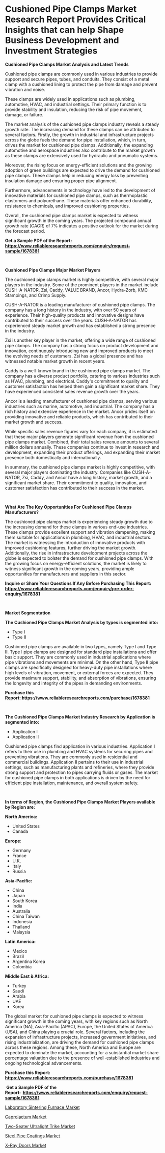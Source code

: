 <p><h1>Cushioned Pipe Clamps Market Research Report Provides Critical Insights that can help Shape Business Development and Investment Strategies</h1></p><p><strong>Cushioned Pipe Clamps Market Analysis and Latest Trends</strong></p>
<p><p>Cushioned pipe clamps are commonly used in various industries to provide support and secure pipes, tubes, and conduits. They consist of a metal clamp with a cushioned lining to protect the pipe from damage and prevent vibration and noise.</p><p>These clamps are widely used in applications such as plumbing, automotive, HVAC, and industrial settings. Their primary function is to provide stability and insulation, reducing the risk of pipe movement, damage, or failure.</p><p>The market analysis of the cushioned pipe clamps industry reveals a steady growth rate. The increasing demand for these clamps can be attributed to several factors. Firstly, the growth in industrial and infrastructure projects across the globe fuels the demand for pipe installation, which, in turn, drives the market for cushioned pipe clamps. Additionally, the expanding automotive and aerospace industries also contribute to the market growth as these clamps are extensively used for hydraulic and pneumatic systems.</p><p>Moreover, the rising focus on energy-efficient solutions and the growing adoption of green buildings are expected to drive the demand for cushioned pipe clamps. These clamps help in reducing energy loss by preventing insulation damage and ensuring proper pipe alignment.</p><p>Furthermore, advancements in technology have led to the development of innovative materials for cushioned pipe clamps, such as thermoplastic elastomers and polyurethane. These materials offer enhanced durability, resistance to chemicals, and improved cushioning properties.</p><p>Overall, the cushioned pipe clamps market is expected to witness significant growth in the coming years. The projected compound annual growth rate (CAGR) of 7% indicates a positive outlook for the market during the forecast period.</p></p>
<p><strong>Get a Sample PDF of the Report:&nbsp; <a href="https://www.reliableresearchreports.com/enquiry/request-sample/1678381">https://www.reliableresearchreports.com/enquiry/request-sample/1678381</a></strong></p>
<p>&nbsp;</p>
<p><strong>Cushioned Pipe Clamps Major Market Players</strong></p>
<p><p>The cushioned pipe clamps market is highly competitive, with several major players in the industry. Some of the prominent players in the market include CUSH-A-NATOR, Zsi, Caddy, VALUE BRAND, Ancor, Hydra-Zorb, KMC Stampings, and Crimp Supply.</p><p>CUSH-A-NATOR is a leading manufacturer of cushioned pipe clamps. The company has a long history in the industry, with over 50 years of experience. Their high-quality products and innovative designs have contributed to their success over the years. CUSH-A-NATOR has experienced steady market growth and has established a strong presence in the industry.</p><p>Zsi is another key player in the market, offering a wide range of cushioned pipe clamps. The company has a strong focus on product development and innovation, continuously introducing new and improved products to meet the evolving needs of customers. Zsi has a global presence and has witnessed notable market growth in recent years.</p><p>Caddy is a well-known brand in the cushioned pipe clamps market. The company has a diverse product portfolio, catering to various industries such as HVAC, plumbing, and electrical. Caddy's commitment to quality and customer satisfaction has helped them gain a significant market share. They have experienced consistent sales revenue growth over the years.</p><p>Ancor is a leading manufacturer of cushioned pipe clamps, serving various industries such as marine, automotive, and industrial. The company has a rich history and extensive experience in the market. Ancor prides itself on providing innovative and reliable products, which has contributed to their market growth and success.</p><p>While specific sales revenue figures vary for each company, it is estimated that these major players generate significant revenue from the cushioned pipe clamps market. Combined, their total sales revenue amounts to several million dollars annually. These companies continue to invest in research and development, expanding their product offerings, and expanding their market presence both domestically and internationally.</p><p>In summary, the cushioned pipe clamps market is highly competitive, with several major players dominating the industry. Companies like CUSH-A-NATOR, Zsi, Caddy, and Ancor have a long history, market growth, and a significant market share. Their commitment to quality, innovation, and customer satisfaction has contributed to their success in the market.</p></p>
<p>&nbsp;</p>
<p><strong>What Are The Key Opportunities For Cushioned Pipe Clamps Manufacturers?</strong></p>
<p><p>The cushioned pipe clamps market is experiencing steady growth due to the increasing demand for these clamps in various end-use industries. These clamps provide excellent support and vibration dampening, making them suitable for applications in plumbing, HVAC, and industrial sectors. The market is witnessing the introduction of innovative products with improved cushioning features, further driving the market growth. Additionally, the rise in infrastructure development projects across the globe is expected to bolster the demand for cushioned pipe clamps. With the growing focus on energy-efficient solutions, the market is likely to witness significant growth in the coming years, providing ample opportunities for manufacturers and suppliers in this sector.</p></p>
<p><strong>Inquire or Share Your Questions If Any Before Purchasing This Report: <a href="https://www.reliableresearchreports.com/enquiry/pre-order-enquiry/1678381">https://www.reliableresearchreports.com/enquiry/pre-order-enquiry/1678381</a></strong></p>
<p>&nbsp;</p>
<p><strong>Market Segmentation</strong></p>
<p><strong>The Cushioned Pipe Clamps Market Analysis by types is segmented into:</strong></p>
<p><ul><li>Type I</li><li>Type II</li></ul></p>
<p><p>Cushioned pipe clamps are available in two types, namely Type I and Type II. Type I pipe clamps are designed for standard pipe installations and offer basic support. They are commonly used in industrial applications where pipe vibrations and movements are minimal. On the other hand, Type II pipe clamps are specifically designed for heavy-duty pipe installations where high levels of vibration, movement, or external forces are expected. They provide maximum support, stability, and absorption of vibrations, ensuring the longevity and integrity of the pipes in demanding environments.</p></p>
<p><strong>Purchase this Report:&nbsp;<a href="https://www.reliableresearchreports.com/purchase/1678381">https://www.reliableresearchreports.com/purchase/1678381</a></strong></p>
<p>&nbsp;</p>
<p><strong>The Cushioned Pipe Clamps Market Industry Research by Application is segmented into:</strong></p>
<p><ul><li>Application I</li><li>Application II</li></ul></p>
<p><p>Cushioned pipe clamps find application in various industries. Application I refers to their use in plumbing and HVAC systems for securing pipes and preventing vibrations. They are commonly used in residential and commercial buildings. Application II pertains to their use in industrial settings, such as manufacturing plants and refineries, where they provide strong support and protection to pipes carrying fluids or gases. The market for cushioned pipe clamps in both applications is driven by the need for efficient pipe installation, maintenance, and overall system safety.</p></p>
<p>&nbsp;</p>
<p><strong>In terms of Region, the Cushioned Pipe Clamps Market Players available by Region are:</strong></p>
<p>
    <p> <strong> North America: </strong>
        <ul>
            <li>United States</li>
            <li>Canada</li>
        </ul>
        </p> 
    <p> <strong> Europe: </strong>
        <ul>
            <li>Germany</li>
            <li>France</li>
            <li>U.K.</li>
            <li>Italy</li>
            <li>Russia</li>
        </ul>
        </p> 
    <p> <strong> Asia-Pacific: </strong>
        <ul>
            <li>China</li>
            <li>Japan</li>
            <li>South Korea</li>
            <li>India</li>
            <li>Australia</li>
            <li>China Taiwan</li>
            <li>Indonesia</li>
            <li>Thailand</li>
            <li>Malaysia</li>
        </ul>
        </p> 
    <p> <strong> Latin America: </strong>
        <ul>
            <li>Mexico</li>
            <li>Brazil</li>
            <li>Argentina Korea</li>
            <li>Colombia</li>
        </ul>
        </p> 
    <p> <strong> Middle East & Africa: </strong>
        <ul>
            <li>Turkey</li>
            <li>Saudi</li>
            <li>Arabia</li>
            <li>UAE</li>
            <li>Korea</li>
        </ul>
    </p>
    </p>
<p><p>The global market for cushioned pipe clamps is expected to witness significant growth in the coming years, with key regions such as North America (NA), Asia-Pacific (APAC), Europe, the United States of America (USA), and China playing a crucial role. Several factors, including the expansion of infrastructure projects, increased government initiatives, and rising industrialization, are driving the demand for cushioned pipe clamps across these regions. Among these, North America and Europe are expected to dominate the market, accounting for a substantial market share percentage valuation due to the presence of well-established industries and ongoing technological advancements.</p></p>
<p><strong>Purchase this Report: <a href="https://www.reliableresearchreports.com/purchase/1678381">https://www.reliableresearchreports.com/purchase/1678381</a></strong></p>
<p>&nbsp;<strong>Get a Sample PDF of the Report:&nbsp;&nbsp;<a href="https://www.reliableresearchreports.com/enquiry/request-sample/1678381">https://www.reliableresearchreports.com/enquiry/request-sample/1678381</a></strong></p>
<p><strong></strong></p>
<p><p><a href="https://www.linkedin.com/pulse/laboratory-sintering-furnace-market-research-report-provides-yhsoc/">Laboratory Sintering Furnace Market</a></p><p><a href="https://medium.com/@ginawindler1965/caprolactum-market-size-growth-forecast-2023-2030-f8a0c01ceaaf">Caprolactum Market</a></p><p><a href="https://www.linkedin.com/pulse/decoding-two-seater-ultralight-trike-market-deep-dive-latest-mplie/">Two-Seater Ultralight Trike Market</a></p><p><a href="https://medium.com/@isidrowolff1966/steel-pipe-coatings-market-size-growth-forecast-2023-2030-4d969c74c5d8">Steel Pipe Coatings Market</a></p><p><a href="https://www.linkedin.com/pulse/decoding-x-ray-doors-market-deep-dive-latest-trends-segmentation-tqemc/">X-Ray Doors Market</a></p></p>